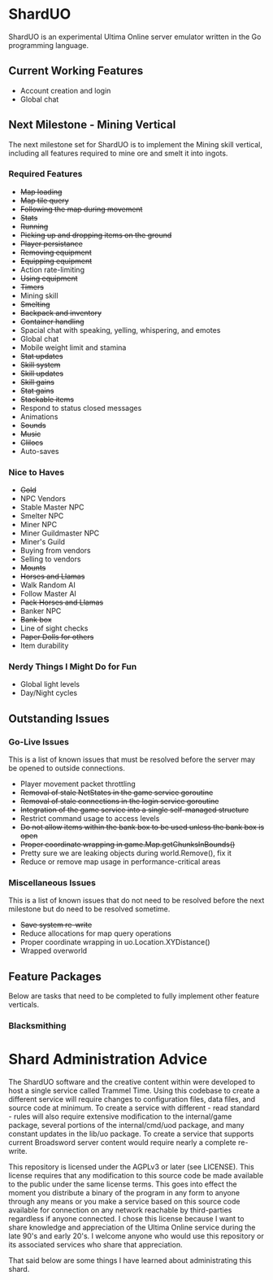 # ShardUO #
ShardUO is an experimental Ultima Online server emulator written in the Go
programming language.

## Current Working Features ##
* Account creation and login
* Global chat

## Next Milestone - Mining Vertical ##
The next milestone set for ShardUO is to implement the Mining skill vertical,
including all features required to mine ore and smelt it into ingots.

### Required Features ###
* ~~Map loading~~
* ~~Map tile query~~
* ~~Following the map during movement~~
* ~~Stats~~
* ~~Running~~
* ~~Picking up and dropping items on the ground~~
* ~~Player persistance~~
* ~~Removing equipment~~
* ~~Equipping equipment~~
* Action rate-limiting
* ~~Using equipment~~
* ~~Timers~~
* Mining skill
* ~~Smelting~~
* ~~Backpack and inventory~~
* ~~Container handling~~
* Spacial chat with speaking, yelling, whispering, and emotes
* Global chat
* Mobile weight limit and stamina
* ~~Stat updates~~
* ~~Skill system~~
* ~~Skill updates~~
* ~~Skill gains~~
* ~~Stat gains~~
* ~~Stackable items~~
* Respond to status closed messages
* Animations
* ~~Sounds~~
* ~~Music~~
* ~~Clilocs~~
* Auto-saves

### Nice to Haves ###
* ~~Gold~~
* NPC Vendors
* Stable Master NPC
* Smelter NPC
* Miner NPC
* Miner Guildmaster NPC
* Miner's Guild
* Buying from vendors
* Selling to vendors
* ~~Mounts~~
* ~~Horses and Llamas~~
* Walk Random AI
* Follow Master AI
* ~~Pack Horses and Llamas~~
* Banker NPC
* ~~Bank box~~
* Line of sight checks
* ~~Paper Dolls for others~~
* Item durability

### Nerdy Things I Might Do for Fun ###
* Global light levels
* Day/Night cycles

## Outstanding Issues ##

### Go-Live Issues ###
This is a list of known issues that must be resolved before the server may be
opened to outside connections.

* Player movement packet throttling
* ~~Removal of stale NetStates in the game service goroutine~~
* ~~Removal of stale connections in the login service goroutine~~
* ~~Integration of the game service into a single self-managed structure~~
* Restrict command usage to access levels
* ~~Do not allow items within the bank box to be used unless the bank box is open~~
* ~~Proper coordinate wrapping in game.Map.getChunksInBounds()~~
* Pretty sure we are leaking objects during world.Remove(), fix it
* Reduce or remove map usage in performance-critical areas

### Miscellaneous Issues ###
This is a list of known issues that do not need to be resolved before the next
milestone but do need to be resolved sometime.

* ~~Save system re-write~~
* Reduce allocations for map query operations
* Proper coordinate wrapping in uo.Location.XYDistance()
* Wrapped overworld

## Feature Packages ##
Below are tasks that need to be completed to fully implement other feature
verticals.

### Blacksmithing ###


# Shard Administration Advice #
The ShardUO software and the creative content within were developed to host a
single service called Trammel Time. Using this codebase to create a different
service will require changes to configuration files, data files, and source
code at minimum. To create a service with different - read standard - rules will
also require extensive modification to the internal/game package, several
portions of the internal/cmd/uod package, and many constant updates in the
lib/uo package. To create a service that supports current Broadsword server
content would require nearly a complete re-write.

This repository is licensed under the AGPLv3 or later (see LICENSE). This
license requires that any modification to this source code be made available to
the public under the same license terms. This goes into effect the moment you
distribute a binary of the program in any form to anyone through any means or
you make a service based on this source code available for connection on any
network reachable by third-parties regardless if anyone connected. I chose this
license because I want to share knowledge and appreciation of the Ultima Online
service during the late 90's and early 20's. I welcome anyone who would use this
repository or its associated services who share that appreciation.

That said below are some things I have learned about administrating this shard.

